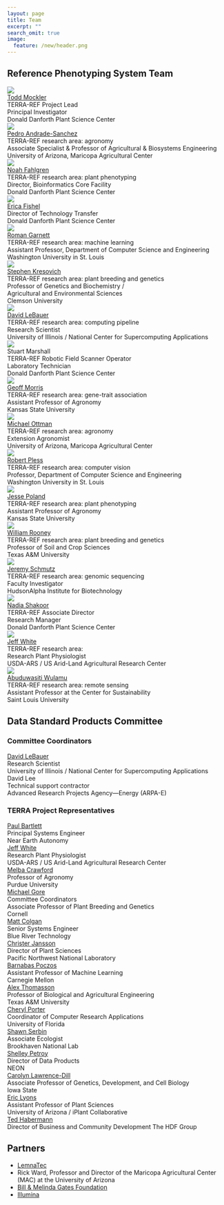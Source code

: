 ```yaml
---
layout: page
title: Team
excerpt: ""
search_omit: true
image:
  feature: /new/header.png
---
```


## Reference Phenotyping System Team
<div class="profiles">
<div class="profile-image"><img src="/images/team/Mockler.jpg"></div>
<div class="profile-bio">
<a href="http://mocklerlab.org/" target="_blank">Todd Mockler</a><br/>
TERRA-REF Project Lead<br/>
Principal Investigator<br/>
Donald Danforth Plant Science Center<br/>
</div>

<div class="profile-image"><img src="/images/team/Andrade.jpg"></div>
<div class="profile-bio">
<a href="https://cals.arizona.edu/abe/people/pedro-andrade" target="_blank">Pedro Andrade-Sanchez</a><br/>
TERRA-REF research area: agronomy<br/>
Associate Specialist & Professor of Agricultural & Biosystems Engineering<br/>
University of Arizona, Maricopa Agricultural Center<br/>
</div>


<div class="profile-image"><img src="/images/team/fahlgren.jpg"></div>
<div class="profile-bio">
<a href="https://www.danforthcenter.org/scientists-research/core-technologies/bioinformatics" target="_blank">Noah Fahlgren</a><br/>
TERRA-REF research area: plant phenotyping <br/>
Director, Bioinformatics Core Facility<br/>
Donald Danforth Plant Science Center
</div>


<div class="profile-image"><img src="/images/team/fishel.jpg"></div>
<div class="profile-bio">
<a href="https://www.danforthcenter.org/scientists-research/technology-transfer" target="_blank">Erica Fishel</a><br/>
Director of Technology Transfer<br/>
Donald Danforth Plant Science Center
</div>

<div class="profile-image"><img src="/images/team/Garnett.jpg"></div>
<div class="profile-bio">
<a href="http://www.cse.wustl.edu/~garnett/" target="_blank">Roman Garnett</a><br/>
TERRA-REF research area: machine learning<br/>
Assistant Professor, Department of Computer Science and Engineering<br/>
Washington University in St. Louis
</div>

<div class="profile-image"><img src="/images/team/Kresovich.jpg"></div>
<div class="profile-bio">
<a href="http://www.clemson.edu/cafls/faculty_staff/profiles/skresov" target="_blank">Stephen Kresovich</a><br/>
TERRA-REF research area: plant breeding and genetics<br/>
Professor of Genetics and Biochemistry / <br/>
Agricultural and Environmental Sciences<br/>
Clemson University
</div>

<div class="profile-image"><img src="/images/team/LeBauer.jpg"></div>
<div class="profile-bio">
<a href="https://sites.google.com/site/dlebauer/" target="_blank">David LeBauer</a><br/>
TERRA-REF research area: computing pipeline<br/>
Research Scientist<br/>
University of Illinois / National Center for Supercomputing Applications
</div>

<div class="profile-image"><img src="/images/team/marshall.jpg"></div>
<div class="profile-bio">
Stuart Marshall<br/>
TERRA-REF Robotic Field Scanner Operator<br/>
Laboratory Technician<br/>
Donald Danforth Plant Science Center
</div>

<div class="profile-image"><img src="/images/team/morris.png"></div>
<div class="profile-bio">
<a href="http://www.agronomy.k-state.edu/people/faculty/morris-geoffrey/" target="_blank">Geoff Morris</a><br/>
TERRA-REF research area: gene-trait association<br/>
Assistant Professor of Agronomy<br/>
Kansas State University
</div>

<div class="profile-image"><img src="/images/team/ottman.jpg"></div>
<div class="profile-bio">
<a href="https://cals.arizona.edu/spls/content/michael-0" target="_blank">Michael Ottman</a><br/>
TERRA-REF research area: agronomy    <br/>
Extension Agronomist<br/>
University of Arizona, Maricopa Agricultural Center
</div>

<div class="profile-image"><img src="/images/team/Pless.jpg"></div>
<div class="profile-bio">
<a href="http://www.cs.wustl.edu/~pless/" target="_blank">Robert Pless</a><br/>
TERRA-REF research area: computer vision<br/>
Professor, Department of Computer Science and Engineering<br/>
Washington University in St. Louis
</div>

<div class="profile-image"><img src="/images/team/Poland.jpg"></div>
<div class="profile-bio">
<a href="http://wheatgenetics.org/people/3-jesse-poland" target="_blank">Jesse Poland</a><br/>
TERRA-REF research area: plant phenotyping <br/>
Assistant Professor of Agronomy<br/>
Kansas State University
</div>

<div class="profile-image"><img src="/images/team/Rooney.jpg"></div>
<div class="profile-bio">
<a href="http://soilcrop.tamu.edu/people/rooney-william/" target="_blank">William Rooney</a><br/>
TERRA-REF research area: plant breeding and genetics<br/>
Professor of Soil and Crop Sciences<br/>
Texas A&M University
</div>

<div class="profile-image"><img src="/images/team/Schmutz.png"></div>
<div class="profile-bio">
<a href="http://hudsonalpha.org/faculty/jeremy-schmutz" target="_blank">Jeremy Schmutz</a><br/>
TERRA-REF research area: genomic sequencing<br/>
Faculty Investigator<br/>
HudsonAlpha Institute for Biotechnology
</div>
    
<div class="profile-image"><img src="/images/team/Shakoor.jpg"></div>
<div class="profile-bio">
<a href="http://mocklerlab.org/about" target="_blank">Nadia Shakoor</a><br/>
TERRA-REF Associate Director<br/>
Research Manager<br/>
Donald Danforth Plant Science Center
</div>

<div class="profile-image"><img src="/images/team/White.jpg"></div>
<div class="profile-bio">
<a href="" target="_blank">Jeff White</a><br/>
TERRA-REF research area:<br/>
Research Plant Physiologist<br/>
USDA-ARS / US Arid-Land Agricultural Research Center<br/>
</div>

<div class="profile-image"><img src="/images/team/Wulamu.jpg"></div>
<div class="profile-bio">
<a href="http://www.slu.edu/sustainability/about-us/faculty/abuduwasiti-wulamu-phd" target="_blank">Abuduwasiti Wulamu</a><br/>
TERRA-REF research area: remote sensing<br/>
Assistant Professor at the Center for Sustainability<br/>
Saint Louis University
</div>

</div>



## Data Standard Products Committee

###  Committee Coordinators

<div class="profiles">
<div class="profile-bio">
<a href="https://sites.google.com/site/dlebauer/" target="_blank">David LeBauer</a><br/>
Research Scientist<br/>
University of Illinois / National Center for Supercomputing Applications<br/>
</div>

<div class="profile-bio">
David Lee<br/>
Technical support contractor<br/>
Advanced Research Projects Agency—Energy (ARPA-E)<br/>
</div>
</div>
 


### TERRA Project Representatives
 
<div class="profiles">

<div class="profile-bio">
<a href="http://www.nearearth.aero/" target="_blank">Paul Bartlett</a><br/>
Principal Systems Engineer<br/>
Near Earth Autonomy<br/>
</div>
    
<div class="profile-bio">
<a href="https://www.ars.usda.gov/pacific-west-area/maricopa-arizona/us-arid-land-agricultural-research-center/plant-physiology-and-genetics-research/people/jeffrey-white/" target="_blank">Jeff White</a><br/>
Research Plant Physiologist<br/>
USDA-ARS / US Arid-Land Agricultural Research Center<br/>
</div>

<div class="profile-bio">
<a href="https://ag.purdue.edu/agry/directory/Pages/melbac.aspx" target="_blank">Melba Crawford</a><br/>
Professor of Agronomy<br/>
Purdue University<br/>
</div>

<div class="profile-bio">
<a href="https://plbrgen.cals.cornell.edu/people/michael-gore" target="_blank">Michael Gore</a><br/>
Committee Coordinators<br/>
Associate Professor of Plant Breeding and Genetics<br/>
Cornell<br/>
</div>

<div class="profile-bio">
<a href="http://team.bluerivert.com/" target="_blank">Matt Colgan</a><br/>
Senior Systems Engineer<br/>
Blue River Technology<br/>
</div>

<div class="profile-bio">
<a href="https://www.emsl.pnl.gov/emslweb/people/christer-jansson" target="_blank">Christer Jansson</a><br/>
Director of Plant Sciences<br/>
Pacific Northwest National Laboratory<br/>
</div>

<div class="profile-bio">
<a href="http://www.cs.cmu.edu/~bapoczos/" target="_blank">Barnabas Poczos</a><br/>
Assistant Professor of Machine Learning<br/>
Carnegie Mellon<br/>
</div>

<div class="profile-bio">
<a href="http://baen.tamu.edu/people/thomasson-alex/" target="_blank">Alex Thomasson</a><br/>
Professor of Biological and Agricultural Engineering<br/>
Texas A&M University<br/>
</div>

<div class="profile-bio">
<a href="http://abe.ufl.edu/mcnair/cheryl.asp" target="_blank">Cheryl Porter</a><br/>
Coordinator of Computer Research Applications<br/>
University of Florida<br/>
</div>

<div class="profile-bio">
<a href="https://www.bnl.gov/envsci/bio/serbin-shawn.php" target="_blank">Shawn Serbin</a><br/>
Associate Ecologist<br/>
Brookhaven National Lab<br/>
</div>

<div class="profile-bio">
<a href="http://www.neonscience.org/about/staff/shelley-petroy" target="_blank">Shelley Petroy</a><br/>
Director of Data Products<br/>
NEON<br/>
</div>

<div class="profile-bio">
<a href="http://www.gdcb.iastate.edu/faculty-and-research/faculty/carolyn-j-lawrence/" target="_blank">Carolyn Lawrence-Dill</a><br/>
Associate Professor of Genetics, Development, and Cell Biology<br/>
Iowa State<br/>
</div>

<div class="profile-bio">
<a href="https://cals.arizona.edu/spls/content/eric" target="_blank">Eric Lyons</a><br/>
Assistant Professor of Plant Sciences<br/>
University of Arizona / iPlant Collaborative
</div>

<div class="profile-bio">
<a href="https://www.hdfgroup.org/team/ted-habermann/" target="_blank">Ted Habermann</a><br/>
Director of Business and Community Development
The HDF Group
</div>

</div>





## Partners

* [LemnaTec](http://www.lemnatec.com/)
* Rick Ward, Professor and Director of the Maricopa Agricultural Center (MAC) at the University of Arizona
* [Bill & Melinda Gates Foundation](http://www.gatesfoundation.org/)
* [Illumina](https://www.illumina.com/)

